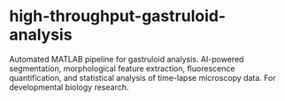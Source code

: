 # high-throughput-gastruloid-analysis
Automated MATLAB pipeline for gastruloid analysis. AI-powered segmentation, morphological feature extraction, fluorescence quantification, and statistical analysis of time-lapse microscopy data. For developmental biology research.
